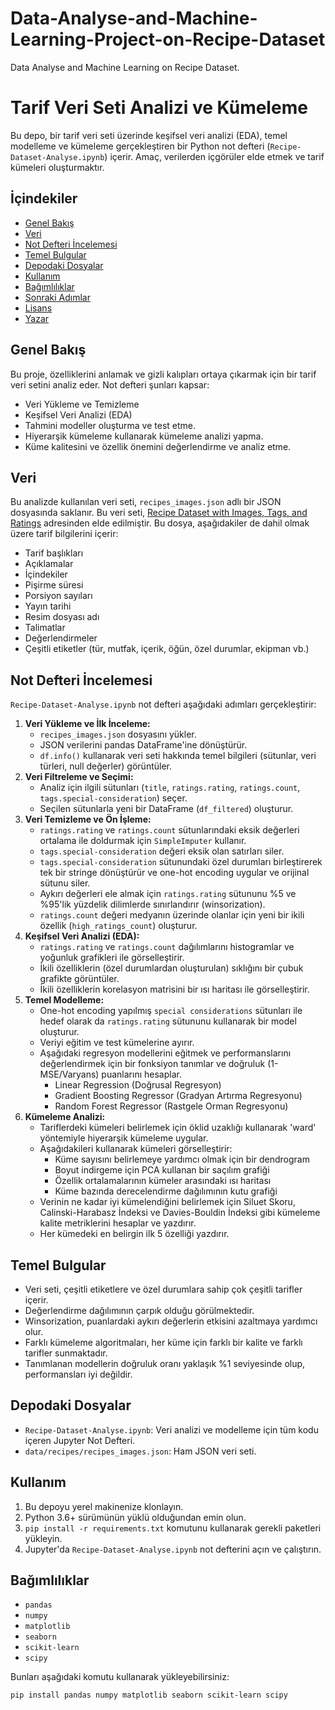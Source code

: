 # Data-Analyse-and-Machine-Learning-Project-on-Recipe-Dataset
Data Analyse and Machine Learning on Recipe Dataset.
# Tarif Veri Seti Analizi ve Kümeleme

Bu depo, bir tarif veri seti üzerinde keşifsel veri analizi (EDA), temel modelleme ve kümeleme gerçekleştiren bir Python not defteri (`Recipe-Dataset-Analyse.ipynb`) içerir. Amaç, verilerden içgörüler elde etmek ve tarif kümeleri oluşturmaktır.

## İçindekiler

*   [Genel Bakış](#genel-bakış)
*   [Veri](#veri)
*   [Not Defteri İncelemesi](#not-defteri-incelemesi)
*   [Temel Bulgular](#temel-bulgular)
*   [Depodaki Dosyalar](#depodaki-dosyalar)
*   [Kullanım](#kullanım)
*   [Bağımlılıklar](#bağımlılıklar)
*   [Sonraki Adımlar](#sonraki-adımlar)
*   [Lisans](#lisans)
*   [Yazar](#yazar)

## Genel Bakış

Bu proje, özelliklerini anlamak ve gizli kalıpları ortaya çıkarmak için bir tarif veri setini analiz eder. Not defteri şunları kapsar:
* Veri Yükleme ve Temizleme
* Keşifsel Veri Analizi (EDA)
* Tahmini modeller oluşturma ve test etme.
* Hiyerarşik kümeleme kullanarak kümeleme analizi yapma.
* Küme kalitesini ve özellik önemini değerlendirme ve analiz etme.

## Veri

Bu analizde kullanılan veri seti, `recipes_images.json` adlı bir JSON dosyasında saklanır. Bu veri seti, [Recipe Dataset with Images, Tags, and Ratings](https://www.kaggle.com/datasets/seungyeonhan1/recipe-dataset-with-images-tags-and-ratings) adresinden elde edilmiştir.
Bu dosya, aşağıdakiler de dahil olmak üzere tarif bilgilerini içerir:

*   Tarif başlıkları
*   Açıklamalar
*   İçindekiler
*   Pişirme süresi
*   Porsiyon sayıları
*   Yayın tarihi
*   Resim dosyası adı
*   Talimatlar
*   Değerlendirmeler
*   Çeşitli etiketler (tür, mutfak, içerik, öğün, özel durumlar, ekipman vb.)

## Not Defteri İncelemesi

`Recipe-Dataset-Analyse.ipynb` not defteri aşağıdaki adımları gerçekleştirir:

1.  **Veri Yükleme ve İlk İnceleme:**
    *   `recipes_images.json` dosyasını yükler.
    *   JSON verilerini pandas DataFrame'ine dönüştürür.
    *   `df.info()` kullanarak veri seti hakkında temel bilgileri (sütunlar, veri türleri, null değerler) görüntüler.
2.  **Veri Filtreleme ve Seçimi:**
    *   Analiz için ilgili sütunları (`title`, `ratings.rating`, `ratings.count`, `tags.special-consideration`) seçer.
    *   Seçilen sütunlarla yeni bir DataFrame (`df_filtered`) oluşturur.
3.  **Veri Temizleme ve Ön İşleme:**
    *   `ratings.rating` ve `ratings.count` sütunlarındaki eksik değerleri ortalama ile doldurmak için `SimpleImputer` kullanır.
    *   `tags.special-consideration` değeri eksik olan satırları siler.
    *    `tags.special-consideration` sütunundaki özel durumları birleştirerek tek bir stringe dönüştürür ve one-hot encoding uygular ve orijinal sütunu siler.
    *   Aykırı değerleri ele almak için `ratings.rating` sütununu %5 ve %95'lik yüzdelik dilimlerde sınırlandırır (winsorization).
    *   `ratings.count` değeri medyanın üzerinde olanlar için yeni bir ikili özellik (`high_ratings_count`) oluşturur.
4.  **Keşifsel Veri Analizi (EDA):**
    *   `ratings.rating` ve `ratings.count` dağılımlarını histogramlar ve yoğunluk grafikleri ile görselleştirir.
    *   İkili özelliklerin (özel durumlardan oluşturulan) sıklığını bir çubuk grafikte görüntüler.
    *   İkili özelliklerin korelasyon matrisini bir ısı haritası ile görselleştirir.
5.  **Temel Modelleme:**
    *   One-hot encoding yapılmış `special considerations` sütunları ile hedef olarak da `ratings.rating` sütununu kullanarak bir model oluşturur.
    *   Veriyi eğitim ve test kümelerine ayırır.
    *   Aşağıdaki regresyon modellerini eğitmek ve performanslarını değerlendirmek için bir fonksiyon tanımlar ve doğruluk (1-MSE/Varyans) puanlarını hesaplar.
        *   Linear Regression (Doğrusal Regresyon)
        *   Gradient Boosting Regressor (Gradyan Artırma Regresyonu)
        *   Random Forest Regressor (Rastgele Orman Regresyonu)
6.  **Kümeleme Analizi:**
    *   Tariflerdeki kümeleri belirlemek için öklid uzaklığı kullanarak 'ward' yöntemiyle hiyerarşik kümeleme uygular.
    *   Aşağıdakileri kullanarak kümeleri görselleştirir:
        *   Küme sayısını belirlemeye yardımcı olmak için bir dendrogram
        *   Boyut indirgeme için PCA kullanan bir saçılım grafiği
        *   Özellik ortalamalarının kümeler arasındaki ısı haritası
        *   Küme bazında derecelendirme dağılımının kutu grafiği
    *   Verinin ne kadar iyi kümelendiğini belirlemek için Siluet Skoru, Calinski-Harabasz İndeksi ve Davies-Bouldin İndeksi gibi kümeleme kalite metriklerini hesaplar ve yazdırır.
    *    Her kümedeki en belirgin ilk 5 özelliği yazdırır.

## Temel Bulgular

*   Veri seti, çeşitli etiketlere ve özel durumlara sahip çok çeşitli tarifler içerir.
*   Değerlendirme dağılımının çarpık olduğu görülmektedir.
*  Winsorization, puanlardaki aykırı değerlerin etkisini azaltmaya yardımcı olur.
*   Farklı kümeleme algoritmaları, her küme için farklı bir kalite ve farklı tarifler sunmaktadır.
*    Tanımlanan modellerin doğruluk oranı yaklaşık %1 seviyesinde olup, performansları iyi değildir.

## Depodaki Dosyalar

*   `Recipe-Dataset-Analyse.ipynb`: Veri analizi ve modelleme için tüm kodu içeren Jupyter Not Defteri.
*   `data/recipes/recipes_images.json`: Ham JSON veri seti.

## Kullanım

1.  Bu depoyu yerel makinenize klonlayın.
2.  Python 3.6+ sürümünün yüklü olduğundan emin olun.
3.  `pip install -r requirements.txt` komutunu kullanarak gerekli paketleri yükleyin.
4.  Jupyter'da `Recipe-Dataset-Analyse.ipynb` not defterini açın ve çalıştırın.

## Bağımlılıklar

*   `pandas`
*   `numpy`
*   `matplotlib`
*   `seaborn`
*   `scikit-learn`
*   `scipy`

Bunları aşağıdaki komutu kullanarak yükleyebilirsiniz:

```bash
pip install pandas numpy matplotlib seaborn scikit-learn scipy
